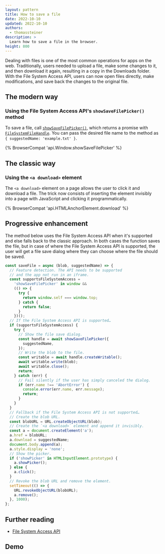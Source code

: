 ```yaml
---
layout: pattern
title: How to save a file
date: 2022-10-10
updated: 2022-10-10
authors:
  - thomassteiner
description: >
  Learn how to save a file in the browser.
height: 800
---
```


Dealing with files is one of the most common operations for apps on the web.
Traditionally, users needed to upload a file, make some changes to it, and then
download it again, resulting in a copy in the Downloads folder.
With the File System Access API, users can now open files
directly, make modifications, and save back the changes to the original file.

## The modern way

### Using the File System Access API's `showSaveFilePicker()` method

To save a file, call
[`showSaveFilePicker()`](https://developer.mozilla.org/docs/Web/API/Window/showSaveFilePicker),
which returns a promise with [`FileSystemFileHandle`](https://developer.mozilla.org/docs/Web/API/FileSystemFileHandle). You can pass the desired file name to the method as `{ suggestedName: 'example.txt' }`.

{% BrowserCompat 'api.Window.showSaveFilePicker' %}

## The classic way

### Using the `<a download>` element

The `<a download>` element on a page allows the user to click it and download
a file. The trick now consists of inserting the element invisibly into a page with JavaScript and clicking it programmatically.

{% BrowserCompat 'api.HTMLAnchorElement.download' %}

## Progressive enhancement

The method below uses the File System Access API when it's supported
and else falls back to the classic approach. In both cases the function
saves the file, but in case of where the File System Access API
is supported, the user will get a file save dialog where they can choose
where the file should be saved.

```js
const saveFile = async (blob, suggestedName) => {
  // Feature detection. The API needs to be supported
  // and the app not run in an iframe.
  const supportsFileSystemAccess =
    'showSaveFilePicker' in window &&
    (() => {
      try {
        return window.self === window.top;
      } catch {
        return false;
      }
    })();
  // If the File System Access API is supported…
  if (supportsFileSystemAccess) {
    try {
      // Show the file save dialog.
      const handle = await showSaveFilePicker({
        suggestedName,
      });
      // Write the blob to the file.
      const writable = await handle.createWritable();
      await writable.write(blob);
      await writable.close();
      return;
    } catch (err) {
      // Fail silently if the user has simply canceled the dialog.
      if (err.name !== 'AbortError') {
        console.error(err.name, err.message);
        return;
      }
    }
  }
  // Fallback if the File System Access API is not supported…
  // Create the blob URL.
  const blobURL = URL.createObjectURL(blob);
  // Create the `<a download>` element and append it invisibly.
  const a = document.createElement('a');
  a.href = blobURL;
  a.download = suggestedName;
  document.body.append(a);
  a.style.display = 'none';
  // Show the picker.
  if ('showPicker' in HTMLInputElement.prototype) {
    a.showPicker();
  } else {
    a.click();
  }
  // Revoke the blob URL and remove the element.
  setTimeout(() => {
    URL.revokeObjectURL(blobURL);
    a.remove();
  }, 1000);
};
```

## Further reading

- [File System Access API](/file-system-access/)

## Demo
